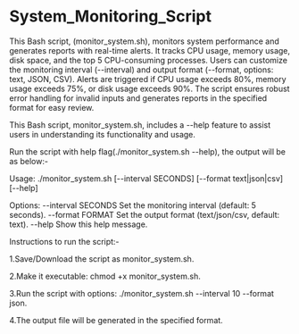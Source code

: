 # System_Monitoring_Script

This Bash script, (monitor_system.sh), monitors system performance and generates reports with real-time alerts. It tracks CPU usage, memory usage, disk space, and the top 5 CPU-consuming processes. Users can customize the monitoring interval (--interval) and output format (--format, options: text, JSON, CSV). Alerts are triggered if CPU usage exceeds 80%, memory usage exceeds 75%, or disk usage exceeds 90%. The script ensures robust error handling for invalid inputs and generates reports in the specified format for easy review.


This Bash script, monitor_system.sh, includes a --help feature to assist users in understanding its functionality and usage.

Run the script with help flag(./monitor_system.sh --help), the output will be as below:-

Usage: ./monitor_system.sh [--interval SECONDS] [--format text|json|csv] [--help]

Options:
  --interval SECONDS   Set the monitoring interval (default: 5 seconds).
  --format FORMAT      Set the output format (text/json/csv, default: text).
  --help               Show this help message.


Instructions to run the script:-

1.Save/Download the script as monitor_system.sh.

2.Make it executable: chmod +x monitor_system.sh.

3.Run the script with options: ./monitor_system.sh --interval 10 --format json.

4.The output file will be generated in the specified format.
